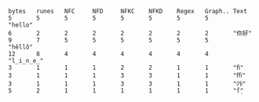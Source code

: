     bytes   runes   NFC     NFD     NFKC    NFKD    Regex   Graph.. Text
    5       5       5       5       5       5       5       5       "hello"
    6       2       2       2       2       2       2       2       "你好"
    9       7       5       5       5       5       5       5       "hĕllŏ"
    12      8       4       4       4       4       4       4       "l̲i̲n̲e̲"
    3       1       1       1       2       2       1       1       "ﬁ"
    3       1       1       1       3       3       1       1       "ﬃ"
    3       1       1       1       3       3       1       1       "㈎"
    5       2       1       1       1       1       1       1       "ẛ̣"